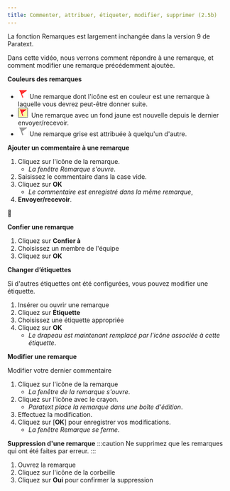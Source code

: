 ```yaml
---
title: Commenter, attribuer, étiqueter, modifier, supprimer (2.5b)
---
```

La fonction Remarques est largement inchangée dans la version 9 de Paratext.

Dans cette vidéo, nous verrons comment répondre à une remarque, et comment modifier une remarque précédemment ajoutée.

**Couleurs des remarques**

-   ![](../../media/af2265719adde77e6c37fe29d53837a0.png) Une remarque dont l'icône est en couleur est une remarque à laquelle vous devrez peut-être donner suite.
-   ![](../../media/d75a709de0625acdd2d5606b881713c7.jpeg)   Une remarque avec un fond jaune est nouvelle depuis le dernier envoyer/recevoir.
-   ![](../../media/52011900797d9603380805140bdf824b.png)  Une remarque grise est attribuée à quelqu'un d'autre.

**Ajouter un commentaire à une remarque**

1.  Cliquez sur l'icône de la remarque.
     -  *La fenêtre Remarque s'ouvre*.
1.  Saisissez le commentaire dans la case vide.
1.  Cliquez sur **OK**
     -  *Le commentaire est enregistré dans la même remarque*,
1.  **Envoyer/recevoir**.

📄

**Confier une remarque**

1.  Cliquez sur **Confier à**
1.  Choisissez un membre de l'équipe
1.  Cliquez sur **OK**

**Changer d’étiquettes**

Si d'autres étiquettes ont été configurées, vous pouvez modifier une étiquette.

1.  Insérer ou ouvrir une remarque
1.  Cliquez sur **Étiquette**
1.  Choisissez une étiquette appropriée
1.  Cliquez sur **OK**
     -  *Le drapeau est maintenant remplacé par l'icône associée à cette étiquette*.

**Modifier une remarque**

Modifier votre dernier commentaire

1.  Cliquez sur l'icône de la remarque
     -  *La fenêtre de la remarque s'ouvre*.
1.  Cliquez sur l'icône avec le crayon.
     -  *Paratext place la remarque dans une boîte d'édition*.
1.  Effectuez la modification.
1.  Cliquez sur [**OK**] pour enregistrer vos modifications.
     -  *La fenêtre Remarque se ferme*.

**Suppression d'une remarque**
:::caution
Ne supprimez que les remarques qui ont été faites par erreur.
:::
1.  Ouvrez la remarque
1.  Cliquez sur l'icône de la corbeille
1.  Cliquez sur **Oui** pour confirmer la suppression
